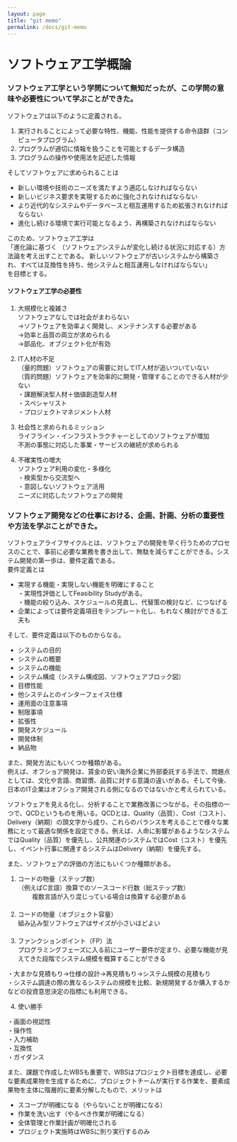 ```yaml
---
layout: page
title: "git memo"
permalink: /docs/git-memo
---
```


# ソフトウェア工学概論

### ソフトウェア工学という学問について無知だったが、この学問の意味や必要性について学ぶことができた。

ソフトウェアは以下のように定義される。  
1. 実行されることによって必要な特性、機能、性能を提供する命令語群（コンピュータプログラム）  
2. プログラムが適切に情報を扱うことを可能とするデータ構造  
3. プログラムの操作や使用法を記述した情報  
  
そしてソフトウェアに求められることは  
- 新しい環境や技術のニーズを満たすよう適応しなければならない  
- 新しいビジネス要求を実現するために強化されなければならない  
- より近代的なシステムやデータベースと相互運用するため拡張されなければならない  
- 進化し続ける環境で実行可能となるよう、再構築されなければならない  
  
このため、ソフトウェア工学は  
「進化論に基づく （ソフトウェアシステムが変化し続ける状況に対応する）方法論を考え出すことである。 新しいソフトウェアが古いシステムから構築され、すべては互換性を持ち、他システムと相互運用しなければならない」  
を目標とする。  
  
#### ソフトウェア工学の必要性
1. 大規模化と複雑さ  
ソフトウェアなしでは社会がまわらない  
→ソフトウェアを効率よく開発し、メンテナンスする必要がある  
→効率と品質の両立が求められる  
→部品化、オブジェクト化が有効  
  
2. IT人材の不足  
（量的問題）ソフトウェアの需要に対してIT人材が追いついていない  
（質的問題）ソフトウェアを効率的に開発・管理することのできる人材が少ない  
・課題解決型人材＋価値創造型人材  
・スペシャリスト  
・プロジェクトマネジメント人材  
  
3. 社会性と求められるミッション  
ライフライン・インフラストラクチャーとしてのソフトウェアが増加  
不測の事態に対応した事業・サービスの継続が求められる  
  
4. 不確実性の増大  
ソフトウェア利用の変化・多様化  
・検索型から交流型へ  
・意図しないソフトウェア活用  
ニーズに対応したソフトウェアの開発  
  
### ソフトウェア開発などの仕事における、企画、計画、分析の重要性や方法を学ぶことができた。

ソフトウェアライフサイクルとは、ソフトウェアの開発を早く行うためのプロセスのことで、事前に必要な業務を書き出して、無駄を減らすことができる。システム開発の第一歩は、要件定義である。  
要件定義とは  
- 実現する機能・実現しない機能を明確にすること  
・実現性評価としてFeasibility Studyがある。  
・機能の絞り込み、スケジュールの見直し、代替策の検討など、につなげる    
- 企業によっては要件定義項目をテンプレート化し、もれなく検討ができる工夫も　　
  
そして、要件定義は以下のものからなる。　　
- システムの目的  
- システムの概要  
- システムの機能  
- システム構成（システム構成図、ソフトウェアブロック図）  
- 目標性能  
- 他システムとのインターフェイス仕様  
- 運用面の注意事項  
- 制限事項  
- 拡張性  
- 開発スケジュール  
- 開発体制  
- 納品物  
   
また、開発方法にもいくつか種類がある。  
例えば、オフショア開発は、賃金の安い海外企業に外部委託する手法で、問題点としては、文化や言語、商習慣、品質に対する意識の違いがある。そして今後、日本のIT企業はオフショア開発される側になるのではないかと考えられている。  
  
ソフトウェアを見える化し、分析することで業務改善につながる。その指標の一つで、QCDというものを用いる。QCDとは、Quality（品質）、Cost（コスト）、Delivery（納期）の頭文字から成り、これらのバランスを考えることで様々な業務にとって最適な関係を設定できる。例えば、人命に影響があるようなシステムではQuality（品質）を優先し、公共関連のシステムではCost（コスト）を優先し、イベント行事に関連するシステムはDelivery（納期）を優先する。  
  
また、ソフトウェアの評価の方法にもいくつか種類がある。  
  
1. コードの物量（ステップ数）  
（例えばC言語）換算でのソースコード行数（総ステップ数）  
　　
複数言語が入り混じっている場合は換算する必要がある  
　　
2. コードの物量（オブジェクト容量）  
組み込み型ソフトウェアはサイズが小さいほどよい  
　　
3. ファンクションポイント（FP）法  
プログラミングフェーズに入る前にユーザー要件が定まり、必要な機能が見えてきた段階でシステム規模を概算することができる  
  
・大まかな見積もり→仕様の設計→再見積もり→システム規模の見積もり　　
・システム調達の際の異なるシステムの規模を比較、新規開発するか購入するかなどの投資意思決定の指標にも利用できる。  
  
4. 使い勝手  
  
・画面の視認性  
・操作性  
・入力補助  
・互換性  
・ガイダンス  
  
また、課題で作成したWBSも重要で、WBSはプロジェクト目標を達成し、必要な要素成果物を生成するために、プロジェクトチームが実行する作業を、要素成果物を主体に階層的に要素分解したもので、メリットは　　
- スコープが明確になる（やらないことが明確になる）  
- 作業を洗い出す（やるべき作業が明確になる）  
- 全体管理と作業計画が明確化される  
- プロジェクト実施時はWBSに則り実行するのみ  
  



